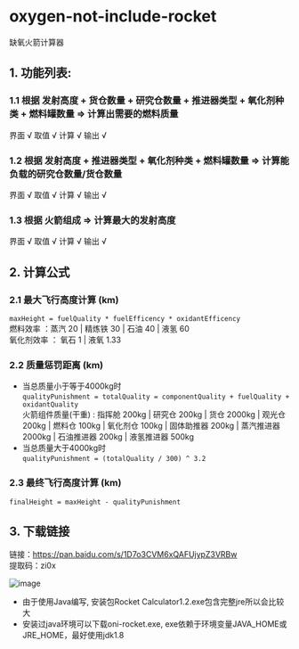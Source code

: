 # oxygen-not-include-rocket #
缺氧火箭计算器
## 1. 功能列表: ##
### 1.1 根据 发射高度 + 货仓数量 + 研究仓数量 + 推进器类型 + 氧化剂种类 + 燃料罐数量  => 计算出需要的燃料质量 ###
界面 √
取值 √
计算 √
输出 √
### 1.2 根据 发射高度 + 推进器类型 + 氧化剂种类 + 燃料罐数量 => 计算能负载的研究仓数量/货仓数量 ###
界面 √
取值 √
计算 √
输出 √
### 1.3 根据 火箭组成 => 计算最大的发射高度 ###
界面 √
取值 √
计算 √
输出 √

## 2. 计算公式 ##
### 2.1 最大飞行高度计算 (km) ### 
`maxHeight = fuelQuality * fuelEfficency * oxidantEfficency`  
燃料效率 ：蒸汽 20 | 精炼铁 30 | 石油 40 | 液氢 60  
氧化剂效率 ： 氧石 1 | 液氧 1.33  
### 2.2 质量惩罚距离 (km) ###
* 当总质量小于等于4000kg时  
`qualityPunishment = totalQuality = componentQuality + fuelQuality + oxidantQuality`  
火箭组件质量(干重) : 指挥舱 200kg | 研究仓 200kg | 货仓 2000kg | 观光仓 200kg | 燃料仓 100kg | 氧化剂仓 100kg | 固体助推器 200kg | 蒸汽推进器 2000kg | 石油推进器 200kg | 液氢推进器 500kg  
* 当总质量大于4000kg时   
`qualityPunishment = (totalQuality / 300) ^ 3.2`  
### 2.3 最终飞行高度计算 (km) ###
`finalHeight = maxHeight - qualityPunishment`

## 3. 下载链接 ##
链接：https://pan.baidu.com/s/1D7o3CVM6xQAFUjypZ3VRBw  
提取码：zi0x  
  
![image](https://raw.githubusercontent.com/wiki/chenwj2959/oxygen-rocket/oxygen-not-include-rocket-calculator.png)  
  
* 由于使用Java编写, 安装包Rocket Calculator1.2.exe包含完整jre所以会比较大
* 安装过java环境可以下载oni-rocket.exe, exe依赖于环境变量JAVA_HOME或JRE_HOME，最好使用jdk1.8
